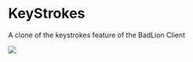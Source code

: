# KeyStrokes
A clone of the keystrokes feature of the BadLion Client

![](https://i.imgur.com/tepPzN2.png)
